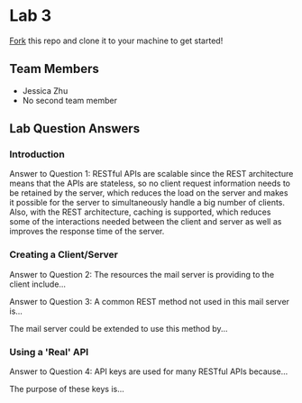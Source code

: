 # Lab 3
[Fork](https://docs.github.com/en/get-started/quickstart/fork-a-repo) this repo and clone it to your machine to get started!

## Team Members
- Jessica Zhu
- No second team member

## Lab Question Answers

### Introduction
 Answer to Question 1: 
   RESTful APIs are scalable since the REST architecture means that the APIs
   are stateless, so no client request information needs to be retained by
   the server, which reduces the load on the server and makes it possible for
   the server to simultaneously handle a big number of clients. Also, with
   the REST architecture, caching is supported, which reduces some of the
   interactions needed between the client and server as well as improves the
   response time of the server.
   
### Creating a Client/Server
 Answer to Question 2:
   The resources the mail server is providing to the client include...
 
 Answer to Question 3:
   A common REST method not used in this mail server is... 
   
   The mail server could be extended to use this method by...
   
### Using a 'Real' API
 Answer to Question 4:
   API keys are used for many RESTful APIs because...
   
   The purpose of these keys is...
   
   
 
